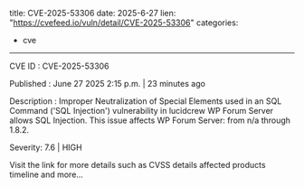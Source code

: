  
title: CVE-2025-53306
date: 2025-6-27
lien: "https://cvefeed.io/vuln/detail/CVE-2025-53306"
categories:
  - cve
---

CVE ID : CVE-2025-53306

Published :  June 27
2025
2:15 p.m. | 23 minutes ago

Description : Improper Neutralization of Special Elements used in an SQL Command ('SQL Injection') vulnerability in lucidcrew WP Forum  Server allows SQL Injection. This issue affects WP Forum  Server: from n/a through 1.8.2.

Severity: 7.6 | HIGH

Visit the link for more details
such as CVSS details
affected products
timeline
and more...
